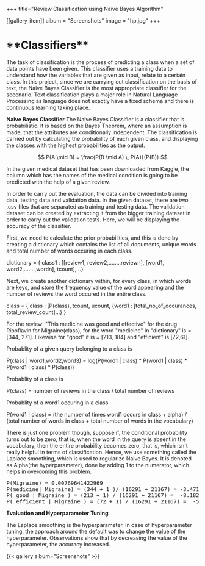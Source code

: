 +++
title="Review Classification using Naive Bayes Algorithm"

[[gallery_item]] album = "Screenshots" image = "hp.jpg"
+++
<h1>**Classifiers**</h1>
<body>
The task of classification is the process of predicting a class when a set of data points have been given. This classifier uses a training data to understand
how the variables that are given as input, relate to a certain class. In this project, since we are carrying out classification on the basis of text, the Naive Bayes Classifier is the most appropriate classifier for the sccenario.
Text classification plays a major role in Natural Language Processing as language does not exactly have a fixed schema and there is continuous learning taking place.

<script type="text/javascript" src="https://cdnjs.cloudflare.com/ajax/libs/mathjax/2.7.1/MathJax.js?config=TeX-AMS-MML_HTMLorMML">
</script>

**Naive Bayes Classifier**
The Naive Bayes Classifier is a classifier that is probabilistic. It is based on the Bayes Theorem, where an assumption is made, that the attributes are conditionally independent.
The classification is carried out by calculating the probability of each given class, and displaying the classes with the highest probabilities as the output.

$$ P(A \mid B) = \frac{P(B \mid A) \, P(A)}{P(B)} $$
</body>

In the given medical dataset that has been downloaded from Kaggle, the column which has the names of the medical condition is going to be predicted with the help of a given review.

In order to carry out the evaluation, the data can be divided into training data, testing data and validation data. In the given dataset, there are two .csv files that are separated as training and testing data.
The validation dataset can be created by extracting it from the bigger training dataset in order to carry out the validation tests.
Here, we will be displaying the accuracy of the classifier.

First, we need to calculate the prior probabilities, and this is done by creating a dictionary which contains the list of all documents,
unique words and total number of words occuring in each class.

dictionary = { class1 : [[review1, review2,.......,reviewn], 
                              [word1, word2,.......,wordn], 
                              tcount],...}

Next, we create another dictionary within, for every class, in which words are keys, and store the frequency value of the word appearing and the number of reviews the word occured in the entire class.

class = { class : [P(class), tcount, ucount,
                              {word1 : [total_no_of_occurances, total_review_count]...}
                          }
                          
For the review: "This medicine was good and effective" for the drug Riboflavin for Migraine(class),
for the word "medicine" in "dictionary" is = [344, 271]. Likewise for "good" it is = [213, 184] and "efficient" is [72,61].


Probablity of a given query belonging to a class is

P(class | word1,word2,word3) = log(P(word1 | class) * P(word1 | class) * P(word1 | class) * P(class))

Probablity of a class is

P(class) = number of reviews in the class / total number of reviews

Probablity of a word1 occuring in a class

P(word1 | class) = (the number of times word1 occurs in class + alpha) / (total number of words in class + total number of words in the vocabulary)

There is just one problem though, suppose if, the conditional probability turns out to be zero, that is, when the word in the query is absent in the vocabulary, then the entire probability becomes zero, that is, which isn't really helpful in terms of classification.
Hence, we use something called the Laplace smoothing, which is used to regularize Naive Bayes. It is denoted as Alpha(the hyperparameter), done by adding 1 to the numerator, which helps in overcoming this problem.

<pre>
P(Migraine) = 0.00769641422969
P(medicine| Migraine) = (344 + 1 )/ (16291 + 21167) = -3.471825444711263
P( good | Migraine ) = (213 + 1) / (16291 + 21167) =  -8.182364822736424
P( efficient | Migraine ) = (72 + 1) / (16291 + 21167) =  -5.295782736465865
</pre>
</body>

**Evaluation and Hyperparameter Tuning**

The Laplace smoothing is the hyperparameter. In case of hyperparameter tuning, the approach around the default was to change the value of the hyperparameter.
Observations show that by decreasing the value of the hyperparameter, the accuracy increased.

{{< gallery album="Screenshots" >}}



